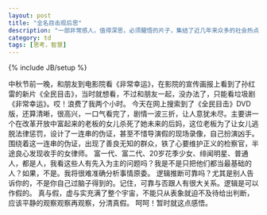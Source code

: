 ```yaml
---
layout: post
title: "全名目击观后思"
description: "一部非常感人，值得深思，必须醒悟的片子，集结了近几年来众多的社会热点问题，反应当下，看了不会后悔。"
category: td
tags: [思考，智慧]
---
```

{% include JB/setup %}

  中秋节前一晚，和朋友到电影院看《非常幸运》，在影院的宣传画报上看到了孙红雷的新片《全民目击》，当时就想看，不过和朋友一起，没办法了，只能看垃圾剧《非常幸运》。哎！浪费了我两个小时。
  今天在网上搜索到了《全民目击》DVD版，还算清晰，很高兴，一口气看完了，剧情一波三折，让人意犹未尽。主要讲一个在改革开放中富起来的老板的女儿杀死了她未来的后妈，这位老板为了让女儿逃脱法律惩罚，设计了一连串的伪证，甚至不惜导演假的现场录像，自己扮演凶手。围绕着这一连串的伪证，出现了善良无知的群众，铁了心要维护正义的检察官，半途良心发现收手的女律师。
  富一代、富二代、20岁花季少女、绯闻明星、普通人，都是人，我看这些人有先入为主的问题吗？我是不是只把他们都当最基础的人？如果，不是。我将很难准确分析事情原委。
  逻辑推断可靠吗？尤其是别人告诉你的，不是你自己过脑子得到的。记住，可靠与否跟人有很大关系。逻辑是可以作假的。
  真与假，虚与实充满了整个宇宙，不能只从表象就迫不及待给出判断，应该平静的观察观察再观察，分清真假。
  呵呵！暂时就这点感悟。
  
  
